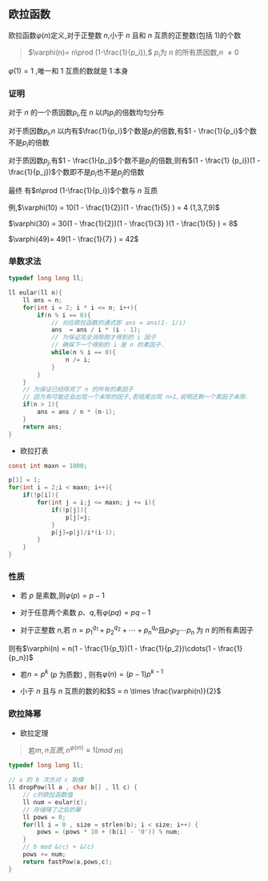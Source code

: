 <!--
 * @Description:
 * @Version: 1.0
 * @Autor: DaLao
 * @Email: dalao_li@163.com
 * @Date: 2021-01-16 17:59:35
 * @LastEditors: dalao
 * @LastEditTime: 2022-04-05 00:06:59
-->

## 欧拉函数

欧拉函数$\varphi(n)$定义,对于正整数 $n$,小于 $n$ 且和 $n$ 互质的正整数(包括 $1$)的个数

> $\varphi(n)= n\prod (1-\frac{1}{p_i}),$  $p_i$为 $n$ 的所有质因数,$n$ $\neq 0$

$\varphi(1) = 1$ ,唯一和 1 互质的数就是 1 本身



### 证明

对于 $n$ 的一个质因数$p_i$,在 $n$ 以内$p_i$的倍数均匀分布  

对于质因数$p_i$,$n$ 以内有$\frac{1}{p_i}$个数是$p_i$的倍数,有$1 - \frac{1}{p_i}$个数不是$p_i$的倍数

对于质因数$p_j$,有$1 - \frac{1}{p_j}$个数不是$p_j$的倍数,则有$(1 - \frac{1} {p_i})(1 - \frac{1}{p_j})$个数即不是$p_i$也不是$p_j$的倍数  

最终 有$n\prod (1-\frac{1}{p_i})$个数与 $n$ 互质

例,$\varphi(10) = 10(1 - \frac{1}{2})(1 - \frac{1}{5} ) = 4   (1,3,7,9)$

$\varphi(30) = 30(1 - \frac{1}{2})(1 - \frac{1}{3} )(1 - \frac{1}{5} ) = 8$

$\varphi(49)= 49(1 - \frac{1}{7} ) = 42$



### 单数求法

```c++
typedef long long ll;

ll eular(ll n){
    ll ans = n;
    for(int i = 2; i * i <= n; i++){
        if(n % i == 0){
            // 对应欧拉函数的通式即 ans = ans(1- 1/i)
            ans  = ans / i * (i - 1);
            // 为保证完全消除刚才得到的 i 因子
            // 确保下一个得到的 i 是 n 的素因子.
            while(n % i == 0){
                n /= i;
            }
        }
    }
    // 为保证已经除完了 n 的所有的素因子
    // 因为有可能还会出现一个未除的因子,若结尾出现 n>1,说明还剩一个素因子未除.
    if(n > 1){
        ans = ans / n * (n-1);
    }
    return ans;
}
```

- 欧拉打表

```c
const int maxn = 1000;

p[1] = 1;
for(int i = 2;i < maxn; i++){
    if(!p[i]){
        for(int j = i;j <= maxn; j += i){
            if(!p[j]){
                p[j]=j;
            }
            p[j]=p[j]/i*(i-1);
        }
    }
}
```

### 性质

- 若 $p$ 是素数,则$\varphi(p) = p-1$

- 对于任意两个素数 $p$、$q$,有$\varphi( pq ) = pq - 1$

- 对于正整数 $n$,若 $n = p_1^{q_1} + p_2^{q_2} + \cdots + p_n^{q_n}$且$p_1p_2\cdots p_n$ 为 $n$ 的所有素因子

则有$\varphi(n) = n(1 - \frac{1}{p_1})(1 - \frac{1}{p_2})\cdots(1 - \frac{1}{p_n})$

- 若$n = p^k$ ($p$ 为质数) , 则有$\varphi(n) = (p-1)p^{k-1}$

- 小于 $n$ 且与 $n$ 互质的数的和$S = n \times \frac{\varphi(n)}{2}$



### 欧拉降幂

- 欧拉定理 

> 若$m,n互质,n^{\varphi(m)} ≡ 1 (mod$ $m)$


```c++
typedef long long ll;

// a 的 b 次方对 c 取模
ll dropPow(ll a , char b[] , ll c) {
    // c的欧拉函数值
    ll num = eular(c);
    // 存储降了之后的幂
    ll pows = 0;  
    for(ll i = 0 , size = strlen(b); i < size; i++) {
        pows = (pows * 10 + (b[i] - '0')) % num;
    }
    // b mod &(c) + &(c) 
    pows += num;
    return fastPow(a,pows,c);
}
```